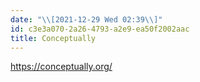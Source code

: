 ```yaml
---
date: "\\[2021-12-29 Wed 02:39\\]"
id: c3e3a070-2a26-4793-a2e9-ea50f2002aac
title: Conceptually
---
```


<https://conceptually.org/>
